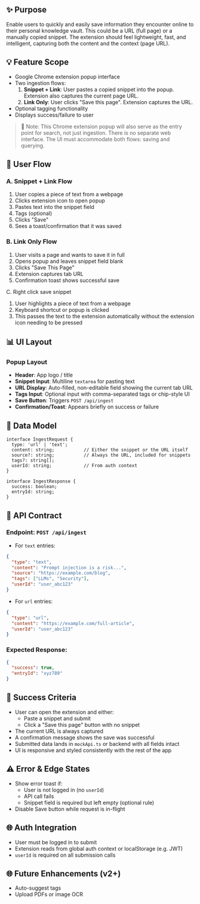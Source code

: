 ## ✨ Purpose

Enable users to quickly and easily save information they encounter online to their personal knowledge vault. This could be a URL (full page) or a manually copied snippet. The extension should feel lightweight, fast, and intelligent, capturing both the content and the context (page URL).

## 💡 Feature Scope

- Google Chrome extension popup interface
- Two ingestion flows:
    1. **Snippet + Link**: User pastes a copied snippet into the popup. Extension also captures the current page URL.
    2. **Link Only**: User clicks "Save this page". Extension captures the URL.
- Optional tagging functionality
- Displays success/failure to user

> 🧩 Note: This Chrome extension popup will also serve as the entry point for search, not just ingestion. There is no separate web interface. The UI must accommodate both flows: saving and querying.
> 

## 🤠 User Flow

### A. Snippet + Link Flow

1. User copies a piece of text from a webpage
2. Clicks extension icon to open popup
3. Pastes text into the snippet field
4. Tags (optional)
5. Clicks "Save"
6. Sees a toast/confirmation that it was saved

### B. Link Only Flow

1. User visits a page and wants to save it in full
2. Opens popup and leaves snippet field blank
3. Clicks "Save This Page"
4. Extension captures tab URL
5. Confirmation toast shows successful save

C. Right click save snippet

1. User highlights a piece of text from a webpage
2. Keyboard shortcut or popup is clicked
3. This passes the text to the extension automatically without the extension icon needing to be pressed

## 📊 UI Layout

### Popup Layout

- **Header**: App logo / title
- **Snippet Input**: Multiline `textarea` for pasting text
- **URL Display**: Auto-filled, non-editable field showing the current tab URL
- **Tags Input**: Optional input with comma-separated tags or chip-style UI
- **Save Button**: Triggers `POST /api/ingest`
- **Confirmation/Toast**: Appears briefly on success or failure

## 📂 Data Model

```
interface IngestRequest {
  type: 'url' | 'text';
  content: string;           // Either the snippet or the URL itself
  source?: string;           // Always the URL, included for snippets
  tags?: string[];
  userId: string;            // From auth context
}

```

```
interface IngestResponse {
  success: boolean;
  entryId: string;
}

```

## 📆 API Contract

### Endpoint: `POST /api/ingest`

- For `text` entries:

```json
{
  "type": "text",
  "content": "Prompt injection is a risk...",
  "source": "https://example.com/blog",
  "tags": ["LLMs", "Security"],
  "userId": "user_abc123"
}

```

- For `url` entries:

```json
{
  "type": "url",
  "content": "https://example.com/full-article",
  "userId": "user_abc123"
}

```

### Expected Response:

```json
{
  "success": true,
  "entryId": "xyz789"
}

```

## 🚀 Success Criteria

- User can open the extension and either:
    - Paste a snippet and submit
    - Click a "Save this page" button with no snippet
- The current URL is always captured
- A confirmation message shows the save was successful
- Submitted data lands in `mockApi.ts` or backend with all fields intact
- UI is responsive and styled consistently with the rest of the app

## ⚠️ Error & Edge States

- Show error toast if:
    - User is not logged in (no `userId`)
    - API call fails
    - Snippet field is required but left empty (optional rule)
- Disable Save button while request is in-flight

## 🌐 Auth Integration

- User must be logged in to submit
- Extension reads from global auth context or localStorage (e.g. JWT)
- `userId` is required on all submission calls

## 🌐 Future Enhancements (v2+)

- Auto-suggest tags
- Upload PDFs or image OCR